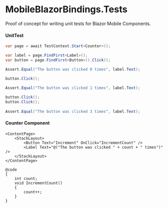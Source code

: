 # MobileBlazorBindings.Tests

Proof of concept for writing unit tests for Blazor Mobile Components. 

#### UnitTest

```csharp
var page = await TestContext.Start<Counter>();

var label = page.FindFirst<Label>();
var button = page.FindFirst<Button>().Click();

Assert.Equal("The button was clicked 0 times", label.Text);

button.Click();

Assert.Equal("The button was clicked 1 times", label.Text);
            
button.Click();
button.Click();
            
Assert.Equal("The button was clicked 3 times", label.Text);
```

#### Counter Component

```
<ContentPage>
    <StackLayout>
        <Button Text="Increment" OnClick="IncrementCount" />
        <Label Text="@("The button was clicked " + count + " times")" />
    </StackLayout>
</ContentPage>

@code
{
    int count;
    void IncrementCount()
    {
        count++;
    }
}
```
